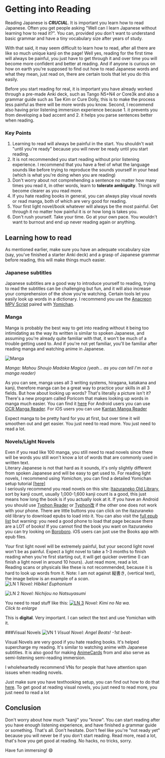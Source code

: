 # Getting into Reading

Reading Japanese is ***CRUCIAL***. It is important you learn how to read Japanese. Often you get people asking "Well can I learn Japanese without learning how to read it?". You can, provided you don't want to understand basic grammar and have a tiny vocabulary size after years of study.  

With that said, it may seem difficult to learn how to read, after all there are like so much unique kanji on the page! Well yes, reading for the first time will always be painful, you just have to get through it and over time you will become more confident and better at reading. And if anyone is curious on how on earth you're supposed to find out how to read Japanese words and what they mean, just read on, there are certain tools that let you do this easily.  

Before you start reading for real, it is important you have already worked through a pre-made Anki deck, such as Tango N5+N4 *or* Core3k and also a grammar guide such as Tae Kim or Cure Dolly, this is to make the process less painful as there will be more words you know. Second, I recommend also having prior listening immersion experience because 1. it prevents you from developing a bad accent and 2. it helps you parse sentences better when reading.   

### Key Points  

1. Learning to read will always be painful in the start. You shouldn't wait "until you're ready" because you will never be ready until you start reading.  
2. It is not recommended you start reading without prior listening experience. I recommend that you have a feel of what the language sounds like before trying to reproduce the sounds yourself in your head (which is what you're doing when you are reading)
3. Don't worry about not comprehending a sentence no matter how many times you read it, in other words, learn to **tolerate ambiguity**. Things will become clearer as you read more. 
4. If you hate reading books in general, you can always play visual novels or read manga, both of which are very good for reading. 
6. Your first light novel/book whatever will always be the most painful. Get through it no matter how painful it is or how long is takes you. 
7. Don't rush yourself. Take your time. Go at your own pace. You wouldn't want to burnout and end up never reading again or anything.

## Learning how to read 

As mentioned earlier, make sure you have an adequate vocabulary size (say, you've finished a starter Anki deck) and a grasp of Japanese grammar before reading, this will make things much easier.

### Japanese subtitles

Japanese subtitles are a good way to introduce yourself to reading, trying to read the subtitles can be challenging but fun, and it will also increase your comprehension of the show you're watching. Certain tools let you easily look up words in a dictionary. I recommend you use the [Anacreon MPV Script](https://anacreondjt.gitlab.io/docs/mpvscript/) paired with [Yomichan](/yomichan). 

### Manga
Manga is probably the best way to get into reading without it being too intimidating as the way its written is similar to spoken Japanese, and assuming you're already quite familiar with that, it won't be much of a trouble getting used to. And if you're not yet familiar, you'll be familiar after reading manga and watching anime in Japanese.  

![Manga](img/manga1.jpg)

*Manga: Mahou Shoujo Madoka Magica (yeah... as you can tell I'm not a manga reader)*

As you can see, manga uses all 3 writing systems, hiragana, katakana and kanji, therefore manga can be a great way to practice your skills in all 3 fields.
But how about looking up words? That's literally a picture isn't it?
There's a new program called Poricom that makes looking up words in manga much easier. You can find it [here](https://github.com/bluaxees/Poricom)
For Android users you can use [OCR Manga Reader](https://sourceforge.net/projects/ocrmangareaderforandroid/). For iOS users you can use [Kantan Manga Reader](https://apps.apple.com/gb/app/kantan-manga/id1518666365)  

Expect manga to be pretty hard for you at first, but over time it will smoothen out and get easier. You just need to read more. You just need to read a lot.

### Novels/Light Novels
Even if you read like 100 manga, you still need to read novels since there will be words you still won't know a lot of words that are commonly used in written text.  
Literary Japanese is not that hard as it sounds, it's only slightly different from spoken Japanese and will be easy to get used to.
For reading light novels, I recommend using *Yomichan*, you can find a detailed Yomichan setup tutorial [[here]](/yomichan)  
I seriously recommend you read novels on this site: [Itazuraneko Old Library](https://itazuraneko.neocities.org/shousetu/index.html), sort by kanji count, usually 1,000-1,600 kanji count is a good, this just means how long the book is if you actually look at it. If you have an Android you should use [Typhon Reader](https://play.google.com/store/apps/details?id=net.zorgblub.typhon&hl=ja) or [Typhon改](https://github.com/dajimenezja/typhon/releases) if the other one does not work with your phone. There are little buttons you can click on the itazuraneko old library to download epubs to load into it. You can also visit the [full epub list](https://yonde.itazuraneko.org/other/kensaku.html) but warning: you need a good phone to load that page because there are a LOT of books! If you cannot find the book you want on Itazuraneko you can try looking on [Boroboro](https://boroboro.neocities.org/listfullepub.html). iOS users can just use the Books app with epub files.

Your first light novel will be extremely painful, but your second light novel won't be as painful. Expect a light novel to take a 1-3 months to finish reading when you're first starting out, it will get quicker overtime (I can finish a light novel in around 10 hours). Just read more, read a lot.  
Reading scans or physicals like these is not recommended, because it is hard to look up words from it. 
Note: I am not against 縦書き, (vertical text), the image below is an example of a *scan*.  
![LN 1](img/ln1.jpg)
*Novel: Hibike! Euphonium*

![LN 2](img/ln2.jpg)
*Novel: Nichijou no Natsuyasumi*

You need to read stuff like this:
[![LN 3](img/ln3.jpg)](img/ln3.jpg)
*Novel: Kimi no Na wa.*  
*Click to enlarge*

This is **digital**. Very important. I can select the text and use Yomichan with it.

###Visual Novels
![VN 1](img/vn1.jpg)
*Visual Novel: Angel Beats! -1st beat-*

Visual Novels are very good if you hate reading books. It's helped supercharge my reading. It's similar to watching anime with Japanese subtitles. It is also good for making [AnimeCards](https://www.animecards.site) from and also serve as semi-listening semi-reading immersion. 

I wholeheartedly recommend VNs for people that have attention span issues when reading novels. 

Just make sure you have texthooking setup, you can find out how to do that [here](/vn).
To get good at reading visual novels, you just need to read more, you just need to read a lot

## Conclusion
Don't worry about how much "kanji" you "know". You can start reading after you have enough listening experience, and have finished a grammar guide or something. That's all. Don't hesitate. Don't feel like you're "not ready yet" because you will never be if you don't start reading.
Read more, read a lot, that's how you get good at reading.  No hacks, no tricks, sorry.

Have fun immersing! :smile:

